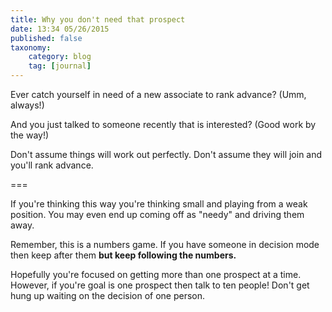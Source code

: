 ```yaml
---
title: Why you don't need that prospect
date: 13:34 05/26/2015
published: false
taxonomy:
    category: blog
    tag: [journal]
---
```


Ever catch yourself in need of a new associate to rank advance? (Umm, always!)

And you just talked to someone recently that is interested? (Good work by the way!)

Don't assume things will work out perfectly. Don't assume they will join and you'll rank advance.

===

If you're thinking this way you're thinking small and playing from a weak position. You may even end up coming off as "needy" and driving them away.

Remember, this is a numbers game. If you have someone in decision mode then keep after them **but keep following the numbers.**

Hopefully you're focused on getting more than one prospect at a time. However, if you're goal is one prospect then talk to ten people! Don't get hung up waiting on the decision of one person.